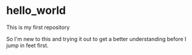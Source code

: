 # hello_world
This is my first repository

So I'm new to this and trying it out to get a better understanding before I jump in feet first.
